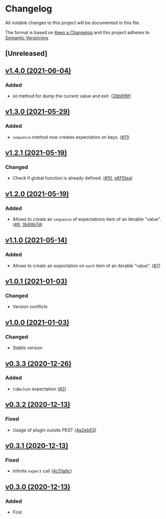 # Changelog
All notable changes to this project will be documented in this file.

The format is based on [Keep a Changelog](http://keepachangelog.com/)
and this project adheres to [Semantic Versioning](http://semver.org/).

## [Unreleased]

## [v1.4.0 (2021-06-04)](https://github.com/pestphp/pest-plugin-expectations/compare/v1.3.0...v1.4.0)
### Added
- `dd` method for dump the current value and exit. ([28b6f8f](https://github.com/pestphp/pest-plugin-expectations/commit/28b6f8f44ffba0cbf76b73370359e16e24b6f4f4))

## [v1.3.0 (2021-05-29)](https://github.com/pestphp/pest-plugin-expectations/compare/v1.2.1...v1.3.0)
### Added
- `sequence` method now creates expectation on keys. ([#11](https://github.com/pestphp/pest-plugin-expectations/pull/11))

## [v1.2.1 (2021-05-19)](https://github.com/pestphp/pest-plugin-expectations/compare/v1.2.0...v1.2.1)
### Changed
- Check if global function is already defined. ([#10](https://github.com/pestphp/pest-plugin-expectations/pull/10), [e6f10ea](https://github.com/pestphp/pest-plugin-expectations/commit/e6f10ea3335f8e2167b444ec322f1a76b595ae07))

## [v1.2.0 (2021-05-19)](https://github.com/pestphp/pest-plugin-expectations/compare/v1.1.0...v1.2.0)
### Added
- Allows to create an `sequence` of expectations item of an iterable "value". ([#9](https://github.com/pestphp/pest-plugin-expectations/pull/9), [3b89b7d](https://github.com/pestphp/pest-plugin-expectations/commit/3b89b7ddc490811d3dc69ecaea6098f0f361147c))

## [v1.1.0 (2021-05-14)](https://github.com/pestphp/pest-plugin-expectations/compare/v1.0.1...v1.1.0)
### Added
- Allows to create an expectation on `each` item of an iterable "value". ([#7](https://github.com/pestphp/pest-plugin-expectations/pull/7))

## [v1.0.1 (2021-01-03)](https://github.com/pestphp/pest-plugin-expectations/compare/v1.0.0...v1.0.1)
### Changed
- Version conflicts

## [v1.0.0 (2021-01-03)](https://github.com/pestphp/pest-plugin-expectations/compare/v0.3.3...v1.0.0)
### Changed
- Stable version

## [v0.3.3 (2020-12-26)](https://github.com/pestphp/pest-plugin-expectations/compare/v0.3.2...v0.3.3)
### Added
- `toBeJson` expectation ([#2](https://github.com/pestphp/pest-plugin-expectations/pull/2))

## [v0.3.2 (2020-12-13)](https://github.com/pestphp/pest-plugin-expectations/compare/v0.3.1...v0.3.2)
### Fixed
- Usage of plugin outsite PEST ([4a2eb63](https://github.com/pestphp/pest-plugin-expectations/commit/4a2eb63fc3d3b97d7279fd30a5f0910da544d0fd))

## [v0.3.1 (2020-12-13)](https://github.com/pestphp/pest-plugin-expectations/compare/v0.3.0...v0.3.1)
### Fixed
- Infinite `expect` call ([4c51a9c](https://github.com/pestphp/pest-plugin-expectations/commit/4c51a9c97237b1ab8d28b1dc4748569513a3df50))

## [v0.3.0 (2020-12-13)](https://github.com/pestphp/pest-plugin-expectations/commit/c144bf88bb5bb28ab41f168be2d11809ece0b59d)
### Added
- First
